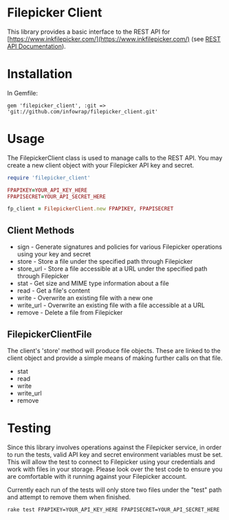 # Filepicker Client

This library provides a basic interface to the REST API for [https://www.inkfilepicker.com/](https://www.inkfilepicker.com/) (see [REST API Documentation](https://developers.inkfilepicker.com/docs/web/#rest)).

# Installation

In Gemfile:

```
gem 'filepicker_client', :git => 'git://github.com/infowrap/filepicker_client.git'
```

# Usage

The FilepickerClient class is used to manage calls to the REST API. You may create a new client object with your Filepicker API key and secret.

```ruby
require 'filepicker_client'

FPAPIKEY=YOUR_API_KEY_HERE
FPAPISECRET=YOUR_API_SECRET_HERE

fp_client = FilepickerClient.new FPAPIKEY, FPAPISECRET
```

## Client Methods

* sign - Generate signatures and policies for various Filepicker operations using your key and secret
* store - Store a file under the specified path through Filepicker
* store_url - Store a file accessible at a URL under the specified path through Filepicker
* stat - Get size and MIME type information about a file
* read - Get a file's content
* write - Overwrite an existing file with a new one
* write_url - Overwrite an existing file with a file accessible at a URL
* remove - Delete a file from Filepicker

## FilepickerClientFile

The client's 'store' method will produce file objects. These are linked to the client object and provide a simple means of making further calls on that file.

* stat
* read
* write
* write_url
* remove

# Testing

Since this library involves operations against the Filepicker service, in order to run the tests, valid API key and secret environment variables must be set. This will allow the test to connect to Filepicker using your credentials and work with files in your storage. Please look over the test code to ensure you are comfortable with it running against your Filepicker account.

Currently each run of the tests will only store two files under the "test" path and attempt to remove them when finished.

```
rake test FPAPIKEY=YOUR_API_KEY_HERE FPAPISECRET=YOUR_API_SECRET_HERE
```

